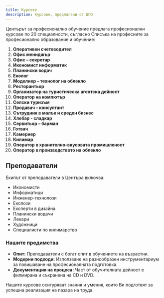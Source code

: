 ```yaml
---
title: Курсове
description: Курсове, предлагани от ЦПО
---
```

Центърът за професионално обучение предлага професионални курсове по 20 специалности, съгласно Списъка на професиите за професионално образование и обучение:

1. **Оперативен счетоводител**  
2. **Офис мениджър**  
3. **Офис – секретар**  
4. **Икономист информатик**  
5. **Планински водач**  
6. **Еколог**  
7. **Моделиер – технолог на облекло**  
8. **Ресторантьор**  
9. **Организатор на туристическа агентска дейност**  
10. **Оператор на компютър**  
11. **Селски туризъм**  
12. **Продавач – консултант**  
13. **Сътрудник в малък и среден бизнес**  
14. **Хлебар - сладкар**  
15. **Сервитьор – барман**  
16. **Готвач**  
17. **Камериер**  
18. **Килимар**  
19. **Оператор в хранително-вкусовата промишленост**  
20. **Оператор в производството на облекло**

## Преподаватели

Екипът от преподаватели в Центъра включва:

- Икономисти
- Информатици
- Инженер-технолози
- Еколози
- Експерти в дизайна
- Планински водачи
- Лекари
- Художници
- Специалисти по килимарство

### Нашите предимства

- **Опит:** Преподаватели с богат опит в обучението на възрастни.  
- **Модерни подходи:** Използване на разнообразен инструментариум за повишаване на професионалната подготовка.  
- **Документация на процеса:** Част от обучителната дейност е филмирана и съхранена на CD и DVD.

Нашите курсове осигуряват знания и умения, които Ви подготвят за успешна реализация на пазара на труда.
